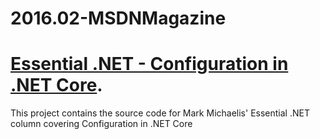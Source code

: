 # 2016.02-MSDNMagazine
# [Essential .NET - Configuration in .NET Core](https://msdn.microsoft.com/en-us/magazine/mt632279.aspx).
This project contains the source code for Mark Michaelis' Essential .NET column covering Configuration in .NET Core
